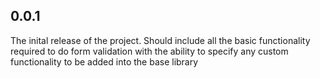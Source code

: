 ## 0.0.1
The inital release of the project. Should include all the basic functionality
required to do form validation with the ability to specify any custom functionality
to be added into the base library
